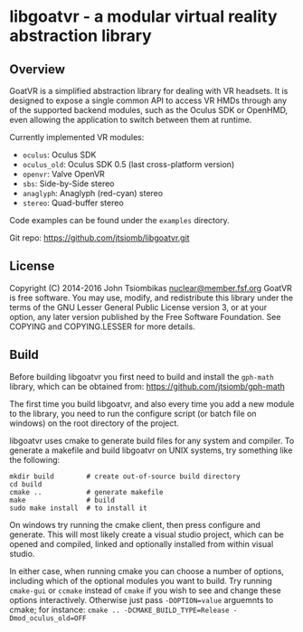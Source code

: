 libgoatvr - a modular virtual reality abstraction library
=========================================================

Overview
--------
GoatVR is a simplified abstraction library for dealing with VR headsets. It
is designed to expose a single common API to access VR HMDs through any of the
supported backend modules, such as the Oculus SDK or OpenHMD, even allowing the
application to switch between them at runtime.

Currently implemented VR modules:
 - `oculus`: Oculus SDK
 - `oculus_old`: Oculus SDK 0.5 (last cross-platform version)
 - `openvr`: Valve OpenVR
 - `sbs`: Side-by-Side stereo
 - `anaglyph`: Anaglyph (red-cyan) stereo
 - `stereo`: Quad-buffer stereo

Code examples can be found under the `examples` directory.

Git repo: https://github.com/jtsiomb/libgoatvr.git

License
-------
Copyright (C) 2014-2016 John Tsiombikas <nuclear@member.fsf.org>
GoatVR is free software. You may use, modify, and redistribute this library
under the terms of the GNU Lesser General Public License version 3, or at your
option, any later version published by the Free Software Foundation. See COPYING
and COPYING.LESSER for more details.

Build
-----
Before building libgoatvr you first need to build and install the `gph-math`
library, which can be obtained from: https://github.com/jtsiomb/gph-math

The first time you build libgoatvr, and also every time you add a new module to
the library, you need to run the configure script (or batch file on windows) on
the root directory of the project.

libgoatvr uses cmake to generate build files for any system and compiler. To
generate a makefile and build libgoatvr on UNIX systems, try something like the
following:

    mkdir build        # create out-of-source build directory
    cd build
    cmake ..           # generate makefile
    make               # build
    sudo make install  # to install it

On windows try running the cmake client, then press configure and generate. This
will most likely create a visual studio project, which can be opened and
compiled, linked and optionally installed from within visual studio.

In either case, when running cmake you can choose a number of options, including
which of the optional modules you want to build. Try running `cmake-gui` or
`ccmake` instead of `cmake` if you wish to see and change these options
interactively. Otherwise just pass `-DOPTION=value` arguemnts to cmake; for
instance: `cmake .. -DCMAKE_BUILD_TYPE=Release -Dmod_oculus_old=OFF`
